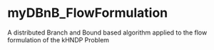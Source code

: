 # myDBnB_FlowFormulation
A distributed Branch and Bound based algorithm applied to the flow formulation of the kHNDP Problem
